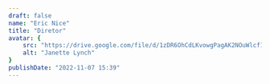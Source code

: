```yaml
---
draft: false
name: "Eric Nice"
title: "Diretor"
avatar: {
    src: "https://drive.google.com/file/d/1zDR6OhCdLKvowgPagAK2NOuWlcf1X8iN/view?usp=sharing",
    alt: "Janette Lynch"
}
publishDate: "2022-11-07 15:39"
---
```

